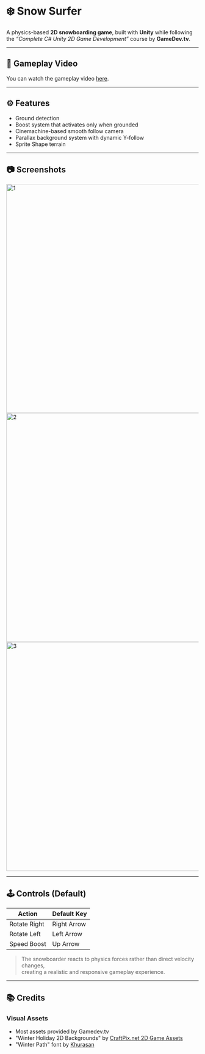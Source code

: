 # ❄️ Snow Surfer

A physics-based **2D snowboarding game**, built with **Unity** while following  
the *“Complete C# Unity 2D Game Development”* course by **GameDev.tv**.

---

## 🎥 Gameplay Video

You can watch the gameplay video [here](https://www.youtube.com/watch?v=fMijSvzEy8Y).

---

## ⚙️ Features

- Ground detection
- Boost system that activates only when grounded
- Cinemachine-based smooth follow camera
- Parallax background system with dynamic Y-follow  
- Sprite Shape terrain

---

## 📷 Screenshots

<img width="800" height="600" alt="1" src="https://github.com/user-attachments/assets/071ba35e-f032-4d4e-9af6-32cc611b6f91" />
<img width="800" height="600" alt="2" src="https://github.com/user-attachments/assets/85b89a04-4772-42b4-8382-00888004164f" />
<img width="800" height="600" alt="3" src="https://github.com/user-attachments/assets/6a73a0a9-083c-4ea9-9977-7aaf3966cbb9" />

---

## 🕹️ Controls (Default)

| Action | Default Key |
|--------|--------------|
| Rotate Right | Right Arrow |
| Rotate Left | Left Arrow |
| Speed Boost | Up Arrow |

> The snowboarder reacts to physics forces rather than direct velocity changes,  
> creating a realistic and responsive gameplay experience.

---

## 📚 Credits

### Visual Assets
- Most assets provided by Gamedev.tv
- "Winter Holiday 2D Backgrounds" by [CraftPix.net 2D Game Assets](https://opengameart.org/content/winter-holiday-2d-backgrounds)
- "Winter Path" font by [Khurasan](https://www.dafont.com/winter-path.font?l%5B%5D=10&l%5B%5D=1)
